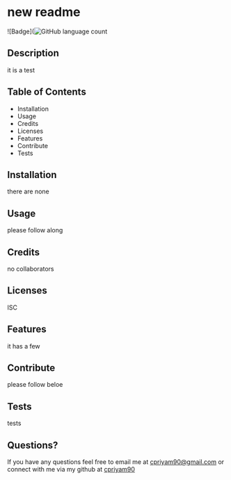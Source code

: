 
# new readme

![Badge](![GitHub language count](https://img.shields.io/github/languages/count/cpriyam90/https://github.com/cpriyam90)

## Description
it is a test

## Table of Contents
* Installation
* Usage
* Credits
* Licenses
* Features
* Contribute
* Tests

## Installation
there are none

## Usage
please follow along

## Credits
no collaborators

## Licenses
ISC

## Features
it has a few

## Contribute
please follow beloe

## Tests
tests

## Questions? 
If you have any questions feel free to email me at cpriyam90@gmail.com or connect with me via my github at [cpriyam90](https://github.com/cpriyam90)

